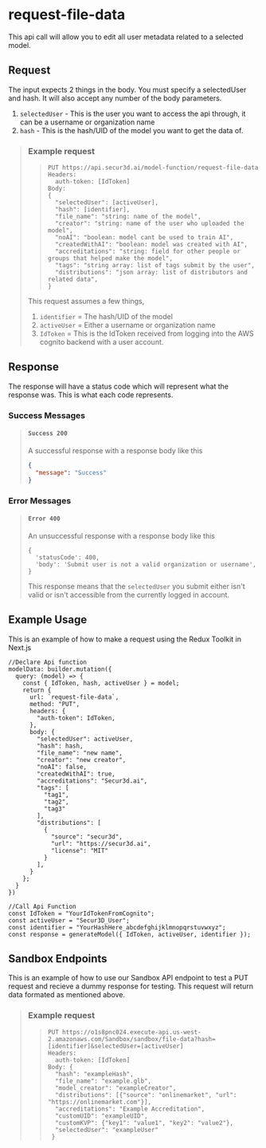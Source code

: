 # request-file-data

This api call will allow you to edit all user metadata related to a selected model.

## Request

The input expects 2 things in the body. You must specify a selectedUser and hash. It will also accept any number of the body parameters.

1. `selectedUser` - This is the user you want to access the api through, it can be a username or organization name
2. `hash` - This is the hash/UID of the model you want to get the data of.

> ### Example request
>
> >     PUT https://api.secur3d.ai/model-function/request-file-data
> >     Headers:
> >       auth-token: [IdToken]
> >     Body:
> >     {
> >       "selectedUser": [activeUser],
> >       "hash": [identifier],
> >       "file_name": "string: name of the model",
> >       "creator": "string: name of the user who uploaded the model",
> >       "noAI": "boolean: model cant be used to train AI",
> >       "createdWithAI": "boolean: model was created with AI",
> >       "accreditations": "string: field for other people or groups that helped make the model",
> >       "tags": "string array: list of tags submit by the user",
> >       "distributions": "json array: list of distributors and related data",
> >     }
>
> This request assumes a few things,
>
> 1. `identifier` = The hash/UID of the model
> 2. `activeUser` = Either a username or organization name
> 3. `IdToken` = This is the IdToken received from logging into the AWS cognito backend with a user account.

## Response

The response will have a status code which will represent what the response was. This is what each code represents.

### Success Messages

> #### `Success 200`
>
> A successful response with a response body like this
>
> ```json
> {
>   "message": "Success"
> }
> ```

### Error Messages

> #### `Error 400`
>
> An unsuccessful response with a response body like this
>
>     {
>       'statusCode': 400,
>       'body': 'Submit user is not a valid organization or username',
>     }
>
> This response means that the `selectedUser` you submit either isn't valid or isn't accessible from the currently logged in account.

## Example Usage

This is an example of how to make a request using the Redux Toolkit in Next.js

    //Declare Api function
    modelData: builder.mutation({
      query: (model) => {
        const { IdToken, hash, activeUser } = model;
        return {
          url: `request-file-data`,
          method: "PUT",
          headers: {
            "auth-token": IdToken,
          },
          body: {
            "selectedUser": activeUser,
            "hash": hash,
            "file_name": "new name",
            "creator": "new creator",
            "noAI": false,
            "createdWithAI": true,
            "accreditations": "Secur3d.ai",
            "tags": [
              "tag1",
              "tag2",
              "tag3"
            ],
            "distributions": [
              {
                "source": "secur3d",
                "url": "https://secur3d.ai",
                "license": "MIT"
              }
            ],
          }
        };
      }
    })

    //Call Api Function
    const IdToken = "YourIdTokenFromCognito";
    const activeUser = "Secur3D_User";
    const identifier = "YourHashHere_abcdefghijklmnopqrstuvwxyz";
    const response = generateModel({ IdToken, activeUser, identifier });

## Sandbox Endpoints

This is an example of how to use our Sandbox API endpoint to test a PUT request and recieve a dummy response for testing. This request will return data formated as mentioned above.

> ### Example request
>
> >     PUT https://o1s8pnc024.execute-api.us-west-2.amazonaws.com/Sandbox/sandbox/file-data?hash=[identifier]&selectedUser=[activeUser]
> >     Headers:
> >       auth-token: [IdToken]
> >     Body: {
> >       "hash": "exampleHash",
> >       "file_name": "example.glb",
> >       "model_creator": "exampleCreator",
> >       "distributions": [{"source": "onlinemarket", "url": "https://onlinemarket.com"}],
> >       "accreditations": "Example Accreditation",
> >       "customUID": "exampleUID",
> >       "customKVP": {"key1": "value1", "key2": "value2"},
> >       "selectedUser": "exampleUser"
> >      }
